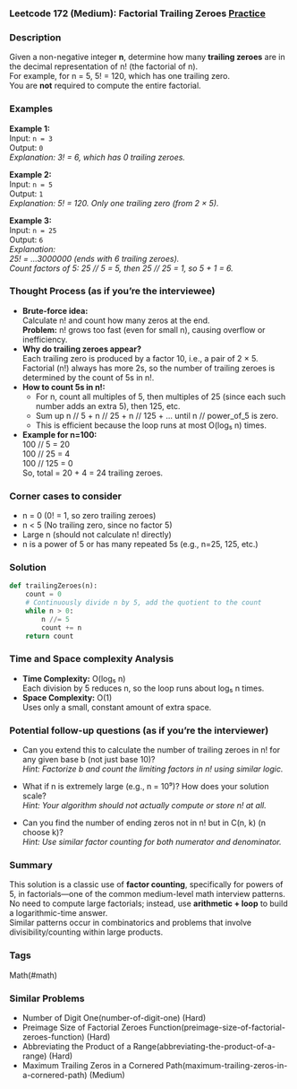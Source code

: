 ### Leetcode 172 (Medium): Factorial Trailing Zeroes [Practice](https://leetcode.com/problems/factorial-trailing-zeroes)

### Description  
Given a non-negative integer **n**, determine how many **trailing zeroes** are in the decimal representation of n! (the factorial of n).  
For example, for n = 5, 5! = 120, which has one trailing zero.  
You are **not** required to compute the entire factorial.

### Examples  

**Example 1:**  
Input: `n = 3`  
Output: `0`  
*Explanation: 3! = 6, which has 0 trailing zeroes.*

**Example 2:**  
Input: `n = 5`  
Output: `1`  
*Explanation: 5! = 120. Only one trailing zero (from 2 × 5).*

**Example 3:**  
Input: `n = 25`  
Output: `6`  
*Explanation:  
25! = ...3000000 (ends with 6 trailing zeroes).  
Count factors of 5: 25 // 5 = 5, then 25 // 25 = 1, so 5 + 1 = 6.*

### Thought Process (as if you’re the interviewee)  
- **Brute-force idea:**  
  Calculate n! and count how many zeros at the end.  
  **Problem:** n! grows too fast (even for small n), causing overflow or inefficiency.
- **Why do trailing zeroes appear?**  
  Each trailing zero is produced by a factor 10, i.e., a pair of 2 × 5.  
  Factorial (n!) always has more 2s, so the number of trailing zeroes is determined by the count of 5s in n!.
- **How to count 5s in n!:**  
  - For n, count all multiples of 5, then multiples of 25 (since each such number adds an extra 5), then 125, etc.
  - Sum up n // 5 + n // 25 + n // 125 + ... until n // power_of_5 is zero.
  - This is efficient because the loop runs at most O(log₅ n) times.
- **Example for n=100:**  
  100 // 5 = 20  
  100 // 25 = 4  
  100 // 125 = 0  
  So, total = 20 + 4 = 24 trailing zeroes.

### Corner cases to consider  
- n = 0 (0! = 1, so zero trailing zeroes)
- n < 5 (No trailing zero, since no factor 5)
- Large n (should not calculate n! directly)
- n is a power of 5 or has many repeated 5s (e.g., n=25, 125, etc.)

### Solution

```python
def trailingZeroes(n):
    count = 0
    # Continuously divide n by 5, add the quotient to the count
    while n > 0:
        n //= 5
        count += n
    return count
```

### Time and Space complexity Analysis  

- **Time Complexity:** O(log₅ n)  
  Each division by 5 reduces n, so the loop runs about log₅ n times.
- **Space Complexity:** O(1)  
  Uses only a small, constant amount of extra space.

### Potential follow-up questions (as if you’re the interviewer)  

- Can you extend this to calculate the number of trailing zeroes in n! for any given base b (not just base 10)?  
  *Hint: Factorize b and count the limiting factors in n! using similar logic.*

- What if n is extremely large (e.g., n = 10⁹)? How does your solution scale?  
  *Hint: Your algorithm should not actually compute or store n! at all.*

- Can you find the number of ending zeros not in n! but in C(n, k) (n choose k)?  
  *Hint: Use similar factor counting for both numerator and denominator.*

### Summary
This solution is a classic use of **factor counting**, specifically for powers of 5, in factorials—one of the common medium-level math interview patterns.  
No need to compute large factorials; instead, use **arithmetic + loop** to build a logarithmic-time answer.  
Similar patterns occur in combinatorics and problems that involve divisibility/counting within large products.

### Tags
Math(#math)

### Similar Problems
- Number of Digit One(number-of-digit-one) (Hard)
- Preimage Size of Factorial Zeroes Function(preimage-size-of-factorial-zeroes-function) (Hard)
- Abbreviating the Product of a Range(abbreviating-the-product-of-a-range) (Hard)
- Maximum Trailing Zeros in a Cornered Path(maximum-trailing-zeros-in-a-cornered-path) (Medium)
